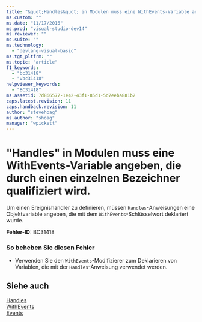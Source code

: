 ```yaml
---
title: "&quot;Handles&quot; in Modulen muss eine WithEvents-Variable angeben, die durch einen einzelnen Bezeichner qualifiziert wird. | Microsoft Docs"
ms.custom: ""
ms.date: "11/17/2016"
ms.prod: "visual-studio-dev14"
ms.reviewer: ""
ms.suite: ""
ms.technology: 
  - "devlang-visual-basic"
ms.tgt_pltfrm: ""
ms.topic: "article"
f1_keywords: 
  - "bc31418"
  - "vbc31418"
helpviewer_keywords: 
  - "BC31418"
ms.assetid: 7d866577-1e42-43f1-85d1-5d7eeba881b2
caps.latest.revision: 11
caps.handback.revision: 11
author: "stevehoag"
ms.author: "shoag"
manager: "wpickett"
---
```

# &quot;Handles&quot; in Modulen muss eine WithEvents-Variable angeben, die durch einen einzelnen Bezeichner qualifiziert wird.
Um einen Ereignishandler zu definieren, müssen `Handles`\-Anweisungen eine Objektvariable angeben, die mit dem `WithEvents`\-Schlüsselwort deklariert wurde.  
  
 **Fehler\-ID:** BC31418  
  
### So beheben Sie diesen Fehler  
  
-   Verwenden Sie den `WithEvents`\-Modifizierer zum Deklarieren von Variablen, die mit der `Handles`\-Anweisung verwendet werden.  
  
## Siehe auch  
 [Handles](../../visual-basic/language-reference/statements/handles-clause.md)   
 [WithEvents](../../visual-basic/language-reference/modifiers/withevents.md)   
 [Events](../../visual-basic/programming-guide/language-features/events/events.md)